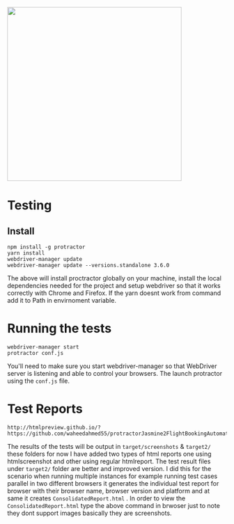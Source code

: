 <a name="README">[<img align="center" src="https://rawgithub.com/jasmine/jasmine/master/images/jasmine-horizontal.svg" width="400px" />](http://jasmine.github.io)</a>
# Testing

## Install

```shell
npm install -g protractor
yarn install
webdriver-manager update
webdriver-manager update --versions.standalone 3.6.0
```

The above will install proctractor globally on your machine, install the local dependencies needed for the project and setup webdriver so that it works correctly with Chrome and Firefox.
If the yarn doesnt work from command add it to Path in envirnoment variable. 

# Running the tests

```shell
webdriver-manager start
protractor conf.js
```

You'll need to make sure you start webdriver-manager so that WebDriver server is listening and able to control your browsers. The launch protractor using the `conf.js` file.


# Test Reports

```shell
http://htmlpreview.github.io/?https://github.com/waheedahmed55/protractorJasmine2FlightBookingAutomation/blob/master/target2/ConsolidatedReport.html
```

The results of the tests will be output in `target/screenshots` & `target2/` these folders for now I have added two types of html reports one using htmlscreenshot and other using regular htmlreport. The test result files under `target2/` folder are better and improved version. I did this for the scenario when running multiple instances for example running test cases parallel in two different browsers it generates the individual test report for browser with their browser name, browser version and platform and at same it creates `ConsolidatedReport.html` . In order to view the `ConsolidatedReport.html` type the above command in brwoser just to note they dont support images basically they are screenshots.